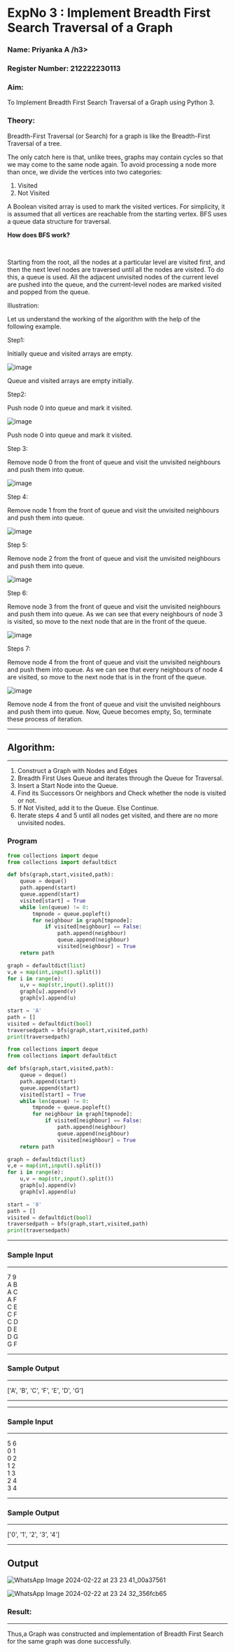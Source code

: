 <h1> ExpNo 3 : Implement Breadth First Search Traversal of a Graph </h1> 

<h3>Name: Priyanka A /h3>
<h3>Register Number: 212222230113 </h3>
   
<H3>Aim:</H3>

<p>To Implement Breadth First Search Traversal of a Graph using Python 3.</p>
 
 <h3>Theory:</h3>
 
 <p>Breadth-First Traversal (or Search) for a graph is like the Breadth-First Traversal of a tree.

   The only catch here is that, unlike trees, graphs may contain cycles so that we may come to the same node again. To avoid processing a node more than once, we divide the vertices into two categories:

<ol><li>Visited</li>
 
<li>Not Visited</li></ol>

</p>

<p>
A Boolean visited array is used to mark the visited vertices. For simplicity, it is assumed that all vertices are reachable from the starting vertex. BFS uses a queue data structure for traversal.
</p>
<p>
  <strong>
  
  How does BFS work?
  
  </strong><br>
  
  Starting from the root, all the nodes at a particular level are visited first, and then the next level nodes are traversed until all the nodes are visited.
To do this, a queue is used. All the adjacent unvisited nodes of the current level are pushed into the queue, and the current-level nodes are marked visited and popped from the queue.

Illustration:

Let us understand the working of the algorithm with the help of the following example.

Step1: 

Initially queue and visited arrays are empty.

</p>

![image](https://github.com/natsaravanan/19AI405FUNDAMENTALSOFARTIFICIALINTELLIGENCE/assets/87870499/8acdebf8-ecc2-4d10-a208-45cce441f059)


Queue and visited arrays are empty initially.


Step2: 

Push node 0 into queue and mark it visited.

![image](https://github.com/natsaravanan/19AI405FUNDAMENTALSOFARTIFICIALINTELLIGENCE/assets/87870499/0e9ce012-8e1f-43d7-b7b9-c0fb19fe0c3f)



Push node 0 into queue and mark it visited.


Step 3: 

Remove node 0 from the front of queue and visit the unvisited neighbours and push them into queue.

![image](https://github.com/natsaravanan/19AI405FUNDAMENTALSOFARTIFICIALINTELLIGENCE/assets/87870499/67d8fa3b-ce9e-46c2-9dd7-089e204e667a)


Step 4:

Remove node 1 from the front of queue and visit the unvisited neighbours and push them into queue.


![image](https://github.com/natsaravanan/19AI405FUNDAMENTALSOFARTIFICIALINTELLIGENCE/assets/87870499/b0cf0fde-8a86-41cb-a054-36875ac24ab0)


Step 5: 

Remove node 2 from the front of queue and visit the unvisited neighbours and push them into queue.


![image](https://github.com/natsaravanan/19AI405FUNDAMENTALSOFARTIFICIALINTELLIGENCE/assets/87870499/8968a163-6b3a-4f7e-8ad4-bbf24f326b9b)

Step 6: 

Remove node 3 from the front of queue and visit the unvisited neighbours and push them into queue. 
As we can see that every neighbours of node 3 is visited, so move to the next node that are in the front of the queue.


![image](https://github.com/natsaravanan/19AI405FUNDAMENTALSOFARTIFICIALINTELLIGENCE/assets/87870499/7a1c1b16-ea69-497f-a099-8440200f6dc0)


Steps 7: 

Remove node 4 from the front of queue and visit the unvisited neighbours and push them into queue. 
As we can see that every neighbours of node 4 are visited, so move to the next node that is in the front of the queue.


![image](https://github.com/natsaravanan/19AI405FUNDAMENTALSOFARTIFICIALINTELLIGENCE/assets/87870499/8e16ffa3-c3d6-4774-822b-6eb84adedad9)


Remove node 4 from the front of queue and visit the unvisited neighbours and push them into queue.
Now, Queue becomes empty, So, terminate these process of iteration.


<hr>

<h2>Algorithm:</h2>

<hr>
<ol>
  
  <li>Construct a Graph with Nodes and Edges</li>
 <li>Breadth First Uses Queue and iterates through the Queue for Traversal.</li>
  <li>Insert a Start Node into the Queue.</li>
<li>Find its Successors Or neighbors and Check whether the node is visited or not.</li>
<li>If Not Visited, add it to the Queue. Else Continue.</li>
<li>Iterate steps 4 and 5 until all nodes get visited, and there are no more unvisited nodes.</li>

</ol>

### Program 

```py
from collections import deque
from collections import defaultdict

def bfs(graph,start,visited,path):
    queue = deque()
    path.append(start)
    queue.append(start)
    visited[start] = True
    while len(queue) != 0:
        tmpnode = queue.popleft()
        for neighbour in graph[tmpnode]:
            if visited[neighbour] == False:
                path.append(neighbour)
                queue.append(neighbour)
                visited[neighbour] = True
    return path

graph = defaultdict(list)
v,e = map(int,input().split())
for i in range(e):
    u,v = map(str,input().split())
    graph[u].append(v)
    graph[v].append(u)

start = 'A'
path = []
visited = defaultdict(bool)
traversedpath = bfs(graph,start,visited,path)
print(traversedpath)
```

```py
from collections import deque
from collections import defaultdict

def bfs(graph,start,visited,path):
    queue = deque()
    path.append(start)
    queue.append(start)
    visited[start] = True
    while len(queue) != 0:
        tmpnode = queue.popleft()
        for neighbour in graph[tmpnode]:
            if visited[neighbour] == False:
                path.append(neighbour)
                queue.append(neighbour)
                visited[neighbour] = True
    return path

graph = defaultdict(list)
v,e = map(int,input().split())
for i in range(e):
    u,v = map(str,input().split())
    graph[u].append(v)
    graph[v].append(u)

start = '0'
path = []
visited = defaultdict(bool)
traversedpath = bfs(graph,start,visited,path)
print(traversedpath)
```

<hr>
<h3> Sample Input </h3>


<hr>
7 9 <BR>
A B <BR>
A C <BR>
A F <BR>
C E <BR>
C F <BR>
C D <BR>
D E <BR>
D G <BR>
G F <BR>
<hr>


<h3>Sample Output</h3>
<hr>


['A', 'B', 'C', 'F', 'E', 'D', 'G']

<hr>

<hr>


<h3>Sample Input</h3>

<hr>

5 6 <BR>
0 1 <BR>
0 2 <BR>
1 2 <BR>
1 3 <BR>
2 4 <BR>
3 4 <BR>
<hr>


<h3>Sample Output</h3>

<hr>
['0', '1', '2', '3', '4']
<hr>

## Output 

![WhatsApp Image 2024-02-22 at 23 23 41_00a37561](https://github.com/PriyankaAnnadurai/19AI405ExpNo3/assets/118351569/dad58095-4267-48c3-9093-b9085a8ced35)


![WhatsApp Image 2024-02-22 at 23 24 32_356fcb65](https://github.com/PriyankaAnnadurai/19AI405ExpNo3/assets/118351569/c42c3a53-9203-43bd-9cb4-189c3f09a167)


<h3> Result: </h3>


<hr>

<p>
  Thus,a Graph was constructed and implementation of Breadth First Search for the same graph was done successfully.
</p>







